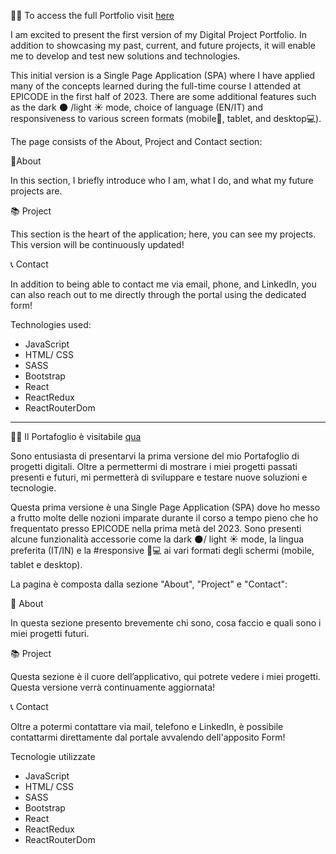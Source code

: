 👨‍💻 To access the full Portfolio visit [here](https://lnkd.in/d-7FEP5k)

I am excited to present the first version of my Digital Project Portfolio. In addition to showcasing my past, current, and future projects, it will enable me to develop and test new solutions and technologies.

This initial version is a Single Page Application (SPA) where I have applied many of the concepts learned during the full-time course I attended at EPICODE in the first half of 2023. There are some additional features such as the dark 🌑 /light ☀  mode, choice of language (EN/IT) and responsiveness to various screen formats (mobile📱, tablet, and desktop💻).

The page consists of the About, Project and Contact section:

🍳About

In this section, I briefly introduce who I am, what I do, and what my future projects are.

📚 Project

This section is the heart of the application; here, you can see my projects. This version will be continuously updated!

📞 Contact

In addition to being able to contact me via email, phone, and LinkedIn, you can also reach out to me directly through the portal using the dedicated form!

Technologies used:

- JavaScript
- HTML/ CSS
- SASS
- Bootstrap
- React
- ReactRedux
- ReactRouterDom

__________________________________________________________________

👨‍💻 Il Portafoglio è visitabile [qua](https://lnkd.in/d-7FEP5k)

Sono entusiasta di presentarvi la prima versione del mio Portafoglio di progetti digitali. Oltre a permettermi di mostrare i miei progetti passati presenti e futuri, mi permetterà di sviluppare e testare nuove soluzioni e tecnologie.

Questa prima versione è una Single Page Application (SPA) dove ho messo a frutto molte delle nozioni imparate durante il corso a tempo pieno che ho frequentato presso EPICODE nella prima metà del 2023. Sono presenti alcune funzionalità accessorie come la dark 🌑/ light ☀ mode, la lingua preferita (IT/IN) e la #responsive 📱💻 ai vari formati degli schermi (mobile, tablet e desktop).

La pagina è composta dalla sezione "About", "Project" e "Contact":

🍳 About

In questa sezione presento brevemente chi sono, cosa faccio e quali sono i miei progetti futuri. 

📚 Project

Questa sezione è il cuore dell’applicativo, qui potrete vedere i miei progetti. Questa versione verrà continuamente aggiornata!

📞 Contact

Oltre a potermi contattare via mail, telefono e LinkedIn, è possibile contattarmi direttamente dal portale avvalendo dell'apposito Form!

Tecnologie utilizzate

- JavaScript
- HTML/ CSS
- SASS
- Bootstrap
- React
- ReactRedux
- ReactRouterDom
